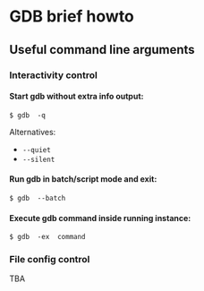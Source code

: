 # GDB brief howto




## Useful command line arguments


### Interactivity control


#### Start gdb without extra info output:
```
$ gdb  -q
```
Alternatives:
  - `--quiet`
  - `--silent`

#### Run gdb in batch/script mode and exit:
```
$ gdb  --batch
```

#### Execute gdb command inside running instance:
```
$ gdb  -ex  command
```


### File config control


TBA

